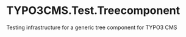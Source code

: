 TYPO3CMS.Test.Treecomponent
===========================

Testing infrastructure for a generic tree component for TYPO3 CMS
